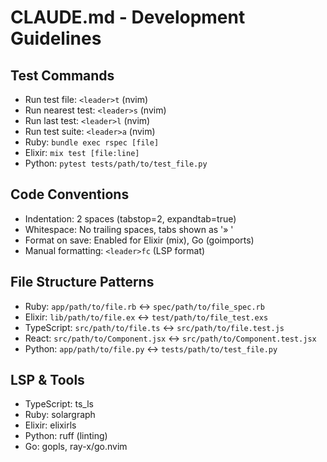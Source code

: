# CLAUDE.md - Development Guidelines

## Test Commands
- Run test file: `<leader>t` (nvim)
- Run nearest test: `<leader>s` (nvim)
- Run last test: `<leader>l` (nvim)
- Run test suite: `<leader>a` (nvim)
- Ruby: `bundle exec rspec [file]`
- Elixir: `mix test [file:line]`
- Python: `pytest tests/path/to/test_file.py`

## Code Conventions
- Indentation: 2 spaces (tabstop=2, expandtab=true)
- Whitespace: No trailing spaces, tabs shown as '» '
- Format on save: Enabled for Elixir (mix), Go (goimports)
- Manual formatting: `<leader>fc` (LSP format)

## File Structure Patterns
- Ruby: `app/path/to/file.rb` ↔ `spec/path/to/file_spec.rb`
- Elixir: `lib/path/to/file.ex` ↔ `test/path/to/file_test.exs`
- TypeScript: `src/path/to/file.ts` ↔ `src/path/to/file.test.js`
- React: `src/path/to/Component.jsx` ↔ `src/path/to/Component.test.jsx`
- Python: `app/path/to/file.py` ↔ `tests/path/to/test_file.py`

## LSP & Tools
- TypeScript: ts_ls
- Ruby: solargraph
- Elixir: elixirls
- Python: ruff (linting)
- Go: gopls, ray-x/go.nvim